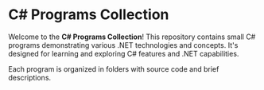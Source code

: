 # C# Programs Collection

Welcome to the **C# Programs Collection**! This repository contains small C# programs demonstrating various .NET technologies and concepts. It's designed for learning and exploring C# features and .NET capabilities.

Each program is organized in folders with source code and brief descriptions.

